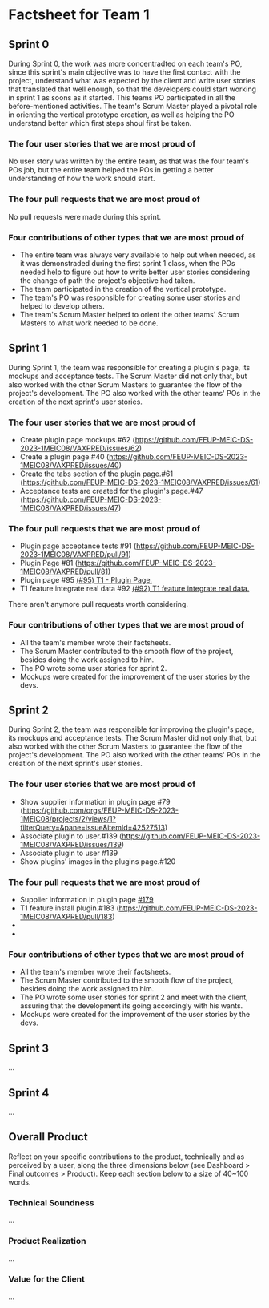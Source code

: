 # Factsheet for Team 1 

## Sprint 0

During Sprint 0, the work was more concentradted on each team's PO, since this sprint's main objective was to have the first contact with the project, understand what was expected by the client and write user stories that translated that well enough, so that the developers could start working in sprint 1 as soons as it started. This teams PO participated in all the before-mentioned activities. The team's Scrum Master played a pivotal role in orienting the vertical prototype creation, as well as helping the PO understand better which first steps shoul first be taken.

### The four user stories that we are most proud of

No user story was written by the entire team, as that was the four team's POs job, but the entire team helped the POs in getting a better understanding of how the work should start.


### The four pull requests that we are most proud of

No pull requests were made during this sprint.


### Four contributions of other types that we are most proud of

* The entire team was always very available to help out when needed, as it was demonstraded during the first sprint 1 class, when the POs needed help to figure out how to write better user stories considering the change of path the project's objective had taken.
* The team participated in the creation of the vertical prototype.
* The team's PO was responsible for creating some user stories and helped to develop others.
* The team's Scrum Master helped to orient the other teams' Scrum Masters to what work needed to be done.



## Sprint 1

During Sprint 1, the team was responsible for creating a plugin's page, its mockups and acceptance tests. The Scrum Master did not only that, but also worked with the other Scrum Masters to guarantee the flow of the project's development. The PO also worked with the other teams' POs in the creation of the next sprint's user stories.

### The four user stories that we are most proud of

* Create plugin page mockups.#62 (https://github.com/FEUP-MEIC-DS-2023-1MEIC08/VAXPRED/issues/62)
* Create a plugin page.#40 (https://github.com/FEUP-MEIC-DS-2023-1MEIC08/VAXPRED/issues/40)
* Create the tabs section of the plugin page.#61 (https://github.com/FEUP-MEIC-DS-2023-1MEIC08/VAXPRED/issues/61)
* Acceptance tests are created for the plugin's page.#47 (https://github.com/FEUP-MEIC-DS-2023-1MEIC08/VAXPRED/issues/47)


### The four pull requests that we are most proud of

* Plugin page acceptance tests #91 (https://github.com/FEUP-MEIC-DS-2023-1MEIC08/VAXPRED/pull/91)
* Plugin Page #81 (https://github.com/FEUP-MEIC-DS-2023-1MEIC08/VAXPRED/pull/81)
* Plugin page #95 [(#95) T1 - Plugin Page.](https://github.com/FEUP-MEIC-DS-2023-1MEIC08/VAXPRED/pull/95)
* T1 feature integrate real data #92 [(#92) T1 feature integrate real data.](https://github.com/FEUP-MEIC-DS-2023-1MEIC08/VAXPRED/pull/92)

There aren't anymore pull requests worth considering.

### Four contributions of other types that we are most proud of

* All the team's member wrote their factsheets.
* The Scrum Master contributed to the smooth flow of the project, besides doing the work assigned to him.
* The PO wrote some user stories for sprint 2.
* Mockups were created for the improvement of the user stories by the devs.

## Sprint 2

During Sprint 2, the team was responsible for improving the plugin's page, its mockups and acceptance tests. The Scrum Master did not only that, but also worked with the other Scrum Masters to guarantee the flow of the project's development. The PO also worked with the other teams' POs in the creation of the next sprint's user stories.

### The four user stories that we are most proud of

* Show supplier information in plugin page #79 (https://github.com/orgs/FEUP-MEIC-DS-2023-1MEIC08/projects/2/views/1?filterQuery=&pane=issue&itemId=42527513)
* Associate plugin to user.#139 (https://github.com/FEUP-MEIC-DS-2023-1MEIC08/VAXPRED/issues/139)
* Associate plugin to user #139
* Show plugins' images in the plugins page.#120


### The four pull requests that we are most proud of

* Supplier information in plugin page [#179](https://github.com/FEUP-MEIC-DS-2023-1MEIC08/VAXPRED/pull/179)
* T1 feature install plugin.#183 (https://github.com/FEUP-MEIC-DS-2023-1MEIC08/VAXPRED/pull/183)
* 
* 


### Four contributions of other types that we are most proud of

* All the team's member wrote their factsheets.
* The Scrum Master contributed to the smooth flow of the project, besides doing the work assigned to him.
* The PO wrote some user stories for sprint 2 and meet with the client, assuring that the development its going accordingly with his wants.
* Mockups were created for the improvement of the user stories by the devs.



## Sprint 3

...


## Sprint 4

...


## Overall Product

Reflect on your specific contributions to the product, technically and as perceived by a user, along the three dimensions below (see Dashboard > Final outcomes > Product). Keep each section below to a size of 40~100 words.


### Technical Soundness

...


### Product Realization

...


### Value for the Client

...

